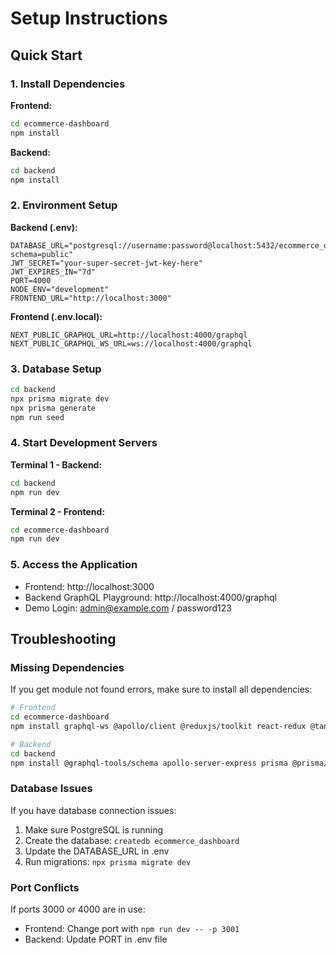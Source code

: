 # Setup Instructions

## Quick Start

### 1. Install Dependencies

**Frontend:**
```bash
cd ecommerce-dashboard
npm install
```

**Backend:**
```bash
cd backend
npm install
```

### 2. Environment Setup

**Backend (.env):**
```env
DATABASE_URL="postgresql://username:password@localhost:5432/ecommerce_dashboard?schema=public"
JWT_SECRET="your-super-secret-jwt-key-here"
JWT_EXPIRES_IN="7d"
PORT=4000
NODE_ENV="development"
FRONTEND_URL="http://localhost:3000"
```

**Frontend (.env.local):**
```env
NEXT_PUBLIC_GRAPHQL_URL=http://localhost:4000/graphql
NEXT_PUBLIC_GRAPHQL_WS_URL=ws://localhost:4000/graphql
```

### 3. Database Setup

```bash
cd backend
npx prisma migrate dev
npx prisma generate
npm run seed
```

### 4. Start Development Servers

**Terminal 1 - Backend:**
```bash
cd backend
npm run dev
```

**Terminal 2 - Frontend:**
```bash
cd ecommerce-dashboard
npm run dev
```

### 5. Access the Application

- Frontend: http://localhost:3000
- Backend GraphQL Playground: http://localhost:4000/graphql
- Demo Login: admin@example.com / password123

## Troubleshooting

### Missing Dependencies
If you get module not found errors, make sure to install all dependencies:

```bash
# Frontend
cd ecommerce-dashboard
npm install graphql-ws @apollo/client @reduxjs/toolkit react-redux @tanstack/react-query

# Backend  
cd backend
npm install @graphql-tools/schema apollo-server-express prisma @prisma/client
```

### Database Issues
If you have database connection issues:

1. Make sure PostgreSQL is running
2. Create the database: `createdb ecommerce_dashboard`
3. Update the DATABASE_URL in .env
4. Run migrations: `npx prisma migrate dev`

### Port Conflicts
If ports 3000 or 4000 are in use:

- Frontend: Change port with `npm run dev -- -p 3001`
- Backend: Update PORT in .env file

